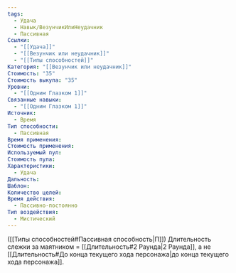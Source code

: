 ```yaml
---
tags:
  - Удача
  - Навык/ВезунчикИлиНеудачник
  - Пассивная
Ссылки:
  - "[[Удача]]"
  - "[[Везунчик или неудачник]]"
  - "[[Типы способностей]]"
Категория: "[[Везунчик или неудачник]]"
Стоимость: "35"
Стоимость выкупа: "35"
Уровни:
  - "[[Одним Глазком 1]]"
Связанные навыки:
  - "[[Одним Глазком 1]]"
Источник:
  - Время
Тип способности:
  - Пассивная
Время применения: 
Стоимость применения: 
Используемый пул: 
Стоимость пула: 
Характеристики:
  - Удача
Дальность: 
Шаблон: 
Количество целей: 
Время действия:
  - Пассивно-постоянно
Тип воздействия:
  - Мистический
---
```

([[Типы способностей#Пассивная способность|П]]) Длительность слежки за маятником = [[Длительность#2 Раунда|2 Раунда]], а не [[Длительность#До конца текущего хода персонажа|до конца текущего хода персонажа]].  